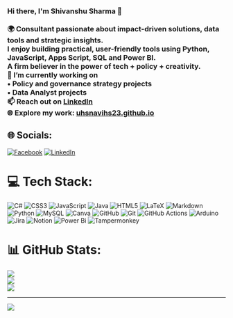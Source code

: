 ### Hi there, I'm Shivanshu Sharma 👋<br><br>🌍 Consultant passionate about impact-driven solutions, data tools and strategic insights.  <br>I enjoy building practical, user-friendly tools using Python, JavaScript, Apps Script, SQL and Power BI.  <br>A firm believer in the power of tech + policy + creativity.<br>🔭 I’m currently working on  <br>• Policy and governance strategy projects<br>• Data Analyst projects<br>📫 Reach out on [LinkedIn](https://linkedin.com/in/shivanshu-sharma-2302)  <br>🌐 Explore my work: [uhsnavihs23.github.io](https://uhsnavihs23.github.io)


## 🌐 Socials:
[![Facebook](https://img.shields.io/badge/Facebook-%231877F2.svg?logo=Facebook&logoColor=white)](https://facebook.com/shivanshu.sharma.7737) [![LinkedIn](https://img.shields.io/badge/LinkedIn-%230077B5.svg?logo=linkedin&logoColor=white)](https://linkedin.com/in/shivanshu-sharma-2302)

# 💻 Tech Stack:
![C#](https://img.shields.io/badge/c%23-%23239120.svg?style=plastic&logo=csharp&logoColor=white) ![CSS3](https://img.shields.io/badge/css3-%231572B6.svg?style=plastic&logo=css3&logoColor=white) ![JavaScript](https://img.shields.io/badge/javascript-%23323330.svg?style=plastic&logo=javascript&logoColor=%23F7DF1E) ![Java](https://img.shields.io/badge/java-%23ED8B00.svg?style=plastic&logo=openjdk&logoColor=white) ![HTML5](https://img.shields.io/badge/html5-%23E34F26.svg?style=plastic&logo=html5&logoColor=white) ![LaTeX](https://img.shields.io/badge/latex-%23008080.svg?style=plastic&logo=latex&logoColor=white) ![Markdown](https://img.shields.io/badge/markdown-%23000000.svg?style=plastic&logo=markdown&logoColor=white) ![Python](https://img.shields.io/badge/python-3670A0?style=plastic&logo=python&logoColor=ffdd54) ![MySQL](https://img.shields.io/badge/mysql-4479A1.svg?style=plastic&logo=mysql&logoColor=white) ![Canva](https://img.shields.io/badge/Canva-%2300C4CC.svg?style=plastic&logo=Canva&logoColor=white) ![GitHub](https://img.shields.io/badge/github-%23121011.svg?style=plastic&logo=github&logoColor=white) ![Git](https://img.shields.io/badge/git-%23F05033.svg?style=plastic&logo=git&logoColor=white) ![GitHub Actions](https://img.shields.io/badge/github%20actions-%232671E5.svg?style=plastic&logo=githubactions&logoColor=white) ![Arduino](https://img.shields.io/badge/-Arduino-00979D?style=plastic&logo=Arduino&logoColor=white) ![Jira](https://img.shields.io/badge/jira-%230A0FFF.svg?style=plastic&logo=jira&logoColor=white) ![Notion](https://img.shields.io/badge/Notion-%23000000.svg?style=plastic&logo=notion&logoColor=white) ![Power Bi](https://img.shields.io/badge/power_bi-F2C811?style=plastic&logo=powerbi&logoColor=black) ![Tampermonkey](https://img.shields.io/badge/tampermonkey-%2300485B.svg?style=plastic&logo=tampermonkey&logoColor=white)
# 📊 GitHub Stats:
![](https://github-readme-stats.vercel.app/api?username=uhsnavihs23&theme=gotham&hide_border=false&include_all_commits=true&count_private=true)<br/>
![](https://nirzak-streak-stats.vercel.app/?user=uhsnavihs23&theme=gotham&hide_border=false)<br/>
![](https://github-readme-stats.vercel.app/api/top-langs/?username=uhsnavihs23&theme=gotham&hide_border=false&include_all_commits=true&count_private=true&layout=compact)

---
[![](https://visitcount.itsvg.in/api?id=uhsnavihs23&icon=0&color=11)](https://visitcount.itsvg.in)

<!-- Proudly created with GPRM ( https://gprm.itsvg.in ) -->
